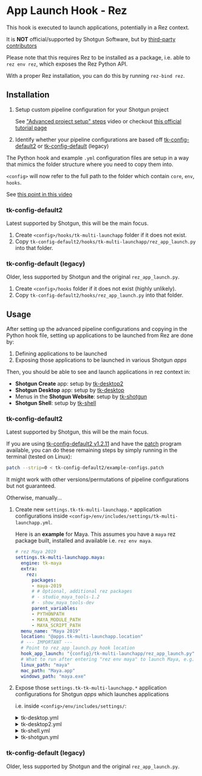 # App Launch Hook - Rez

This hook is executed to launch applications, potentially in a Rez context.

It is **NOT** official/supported by Shotgun Software, but by
[third-party contributors](/AUTHORS.md)

Please note that this requires Rez to be installed as a package, i.e.
able to `rez env rez`, which exposes the Rez Python API.

With a proper Rez installation, you can do this by running `rez-bind rez`.


## Installation

1. Setup custom pipeline configuration for your Shotgun project

   See ["Advanced project setup" steps](https://youtu.be/7qZfy7KXXX0?t=1170)
   video or checkout [this official tutorial page](https://developer.shotgunsoftware.com/5d83a936/#accessing-the-default-configuration)

1. Identify whether your pipeline configurations are based off
   [tk-config-default2][] or [tk-config-default][] (legacy)

The Python hook and example `.yml` configuration files are setup in a way
that mimics the folder structure where you need to copy them into.

`<config>` will now refer to the full path to the folder which contain
`core`, `env`, `hooks`.

See [this point in this video](https://youtu.be/7qZfy7KXXX0?t=2434)


### tk-config-default2

Latest supported by Shotgun, this will be the main focus.

1. Create `<config>/hooks/tk-multi-launchapp` folder if it does not exist.
1. Copy `tk-config-default2/hooks/tk-multi-launchapp/rez_app_launch.py`
   into that folder.


### tk-config-default (legacy)

Older, less supported by Shotgun and the original `rez_app_launch.py`.

1. Create `<config>/hooks` folder if it does not exist (highly unlikely).
1. Copy `tk-config-default2/hooks/rez_app_launch.py` into that folder.


## Usage

After setting up the advanced pipeline configurations and copying in the
Python hook file, setting up applications to be launched from Rez are done by:

1. Defining applications to be launched
1. Exposing those applications to be launched in various Shotgun *apps*

Then, you should be able to see and launch applications in rez context in:

- **Shotgun Create** app: setup by [tk-desktop2][]
- **Shotgun Desktop** app: setup by [tk-desktop][]
- Menus in the **Shotgun Website**: setup by [tk-shotgun][]
- **Shotgun Shell**: setup by [tk-shell][]

### tk-config-default2

Latest supported by Shotgun, this will be the main focus.

If you are using [tk-config-default2 v1.2.11][] and have the [patch][]
program available, you can do these remaining steps by simply running
in the terminal (tested on Linux):

```bash
patch --strip=0 < tk-config-default2/example-configs.patch
```

It might work with other versions/permutations of pipeline configurations
but not guaranteed.

Otherwise, manually...

1. Create new `settings.tk-tk-multi-launchapp.*` application configurations
   inside `<config>/env/includes/settings/tk-multi-launchapp.yml`.

   Here is an **example** for Maya. This assumes you have a `maya` rez package
   built, installed and available i.e. `rez env maya`.

   ```yaml
   # rez Maya 2019
   settings.tk-multi-launchapp.maya:
     engine: tk-maya
     extra:
       rez:
         packages:
         - maya-2019
         # # Optional, additional rez packages
         # - studio_maya_tools-1.2
         # - show_maya_tools-dev
         parent_variables:
         - PYTHONPATH
         - MAYA_MODULE_PATH
         - MAYA_SCRIPT_PATH
     menu_name: "Maya 2019"
     location: "@apps.tk-multi-launchapp.location"
     # --- IMPORTANT ---
     # Point to rez_app_launch.py hook location
     hook_app_launch: "{config}/tk-multi-launchapp/rez_app_launch.py"
     # What to run after entering "rez env maya" to launch Maya, e.g.
     linux_path: "maya"
     mac_path: "Maya.app"
     windows_path: "maya.exe"
   ```

1. Expose those `settings.tk-tk-multi-launchapp.*` application configurations
   for Shotgun *apps* which launches applications

   i.e. inside `<config>/env/includes/settings/`:

   <details><summary>tk-desktop.yml</summary>

   ```yaml
   settings.tk-desktop.project:
     apps:
       tk-multi-pythonconsole:
         location: "@apps.tk-multi-pythonconsole.location"
       tk-multi-devutils:
         location: "@apps.tk-multi-devutils.location"
       tk-multi-launchapp: "@settings.tk-multi-launchapp"
       tk-multi-launchhiero: "@settings.tk-multi-launchapp.hiero"
       tk-multi-launchmari: "@settings.tk-multi-launchapp.mari"
       tk-multi-launchmaya: "@settings.tk-multi-launchapp.maya"  # Added this for rez Maya 2019!
   ```
   </details>

   <details><summary>tk-desktop2.yml</summary>

   ```yaml
   # project
   settings.tk-desktop2.all:
     apps:
       tk-multi-launchapp: "@settings.tk-multi-launchapp"
       tk-multi-launchhiero: "@settings.tk-multi-launchapp.hiero"
       tk-multi-launchmari: "@settings.tk-multi-launchapp.mari"
       tk-multi-launchmaya: "@settings.tk-multi-launchapp.maya"  # Added this for rez Maya 2019!
   ```
   </details>

   <details><summary>tk-shell.yml</summary>

   ```yaml
   # Same for other settings.tk-shell.*
   settings.tk-shell.asset:
     apps:
       tk-multi-launchapp: '@settings.tk-multi-launchapp'
       tk-multi-launchmaya: "@settings.tk-multi-launchapp.maya"  # Added this for rez Maya 2019!
       tk-multi-launchmari: '@settings.tk-multi-launchapp.mari'
   ```
   </details>

   <details><summary>tk-shotgun.yml</summary>

   ```yaml
   # Same for other settings.tk-shotgun.*
   settings.tk-shotgun.asset:
     apps:
       tk-multi-launchapp: "@settings.tk-multi-launchapp"
       tk-multi-launchmari: "@settings.tk-multi-launchapp.mari"
       tk-multi-launchmaya: "@settings.tk-multi-launchapp.maya"  # Added this for rez Maya 2019!
       tk-multi-launchmotionbuilder: "@settings.tk-multi-launchapp.motionbuilder"
   ```
   </details>

### tk-config-default (legacy)


Older, less supported by Shotgun and the original `rez_app_launch.py`.


[patch]: https://www.gnu.org/software/diffutils/manual/html_mono/diff.html#Invoking%20patch
[tk-desktop2]: https://github.com/shotgunsoftware/tk-desktop2
[tk-desktop]: https://github.com/shotgunsoftware/tk-desktop
[tk-shotgun]: https://github.com/shotgunsoftware/tk-shotgun
[tk-shell]: https://github.com/shotgunsoftware/tk-shell
[tk-config-default]: https://github.com/shotgunsoftware/tk-config-default
[tk-config-default2]: https://github.com/shotgunsoftware/tk-config-default2
[tk-config-default2 v1.2.11]: https://github.com/shotgunsoftware/tk-config-default2/releases/tag/v1.2.11